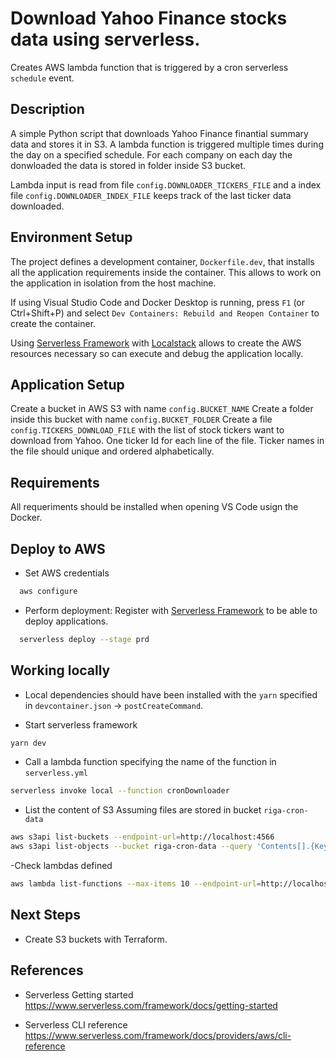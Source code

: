 # Download Yahoo Finance stocks data using serverless.
Creates AWS lambda function that is triggered by a cron serverless `schedule` event.

## Description

A simple Python script that downloads Yahoo Finance finantial summary data and stores it in S3.
A lambda function is triggered multiple times during the day on a specified schedule. 
For each company on each day the donwloaded the data is stored in folder inside S3 bucket.

Lambda input is read from file `config.DOWNLOADER_TICKERS_FILE` and a index file `config.DOWNLOADER_INDEX_FILE` keeps track of the last ticker data downloaded.

## Environment Setup
The project defines a development container, `Dockerfile.dev`, that installs all the application requirements inside the container. This allows to work on the application in isolation from the host machine.

If using Visual Studio Code and Docker Desktop is running, press `F1` (or Ctrl+Shift+P) and select `Dev Containers: Rebuild and Reopen Container` to create the container.

Using [Serverless Framework](https://www.serverless.com/) with [Localstack](https://github.com/localstack/localstack) allows to create the AWS resources necessary so can execute and debug the application locally.

## Application Setup

Create a bucket in AWS S3 with name `config.BUCKET_NAME`
Create a folder inside this bucket with name `config.BUCKET_FOLDER` 
Create a file `config.TICKERS_DOWNLOAD_FILE` with the list of stock tickers want to download from Yahoo. One ticker Id for each line of the file.
Ticker names in the file should unique and ordered alphabetically.

## Requirements
All requeriments should be installed when opening VS Code usign the Docker.

## Deploy to AWS

- Set AWS credentials
```bash
  aws configure
```

- Perform deployment:
Register with [Serverless Framework](https://app.serverless.com/) to be able to deploy applications.

```bash
  serverless deploy --stage prd
```

## Working locally

- Local dependencies should have been installed with the `yarn` specified in `devcontainer.json` -> `postCreateCommand`.  

- Start serverless framework
```bash
yarn dev
```

- Call a lambda function specifying the name of the function in `serverless.yml`
```bash
serverless invoke local --function cronDownloader
```

- List the content of S3
Assuming files are stored in bucket `riga-cron-data`

```bash
aws s3api list-buckets --endpoint-url=http://localhost:4566
aws s3api list-objects --bucket riga-cron-data --query 'Contents[].{Key: Key, Size: Size}' --endpoint-url=http://localhost:4566
```

-Check lambdas defined

```bash
aws lambda list-functions --max-items 10 --endpoint-url=http://localhost:4566
```
## Next Steps
- Create S3 buckets with Terraform.

## References
- Serverless Getting started
  https://www.serverless.com/framework/docs/getting-started

- Serverless CLI reference
  https://www.serverless.com/framework/docs/providers/aws/cli-reference